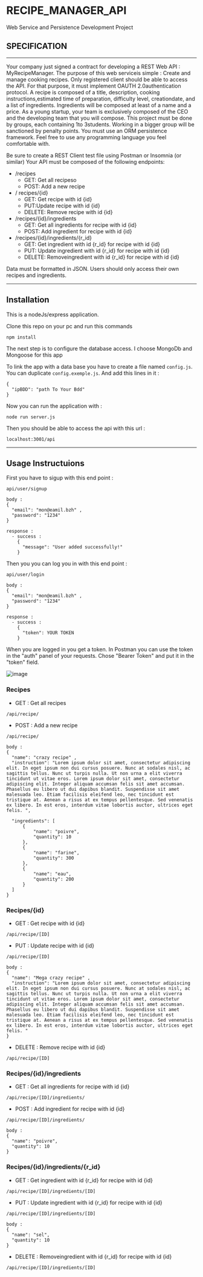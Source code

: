 # RECIPE_MANAGER_API
Web Service and Persistence Development Project

## SPECIFICATION

---

Your company just signed a contract for developing a REST Web API : MyRecipeManager.
The purpose of this web serviceis simple : Create and manage cooking recipes.
Only registered client should be able to access the API. For that purpose, it must implement OAUTH 2.0authentication protocol.
A recipe is composed of a title, description, cooking instructions,estimated time of preparation, difficulty level, creationdate, and a list of ingredients.
Ingredients will be composed at least of a name and a price.
As a young startup, your team is exclusively composed of the CEO and the developing team that you will compose.
This project must be done by groups, each containing 1to 3students. Working in a bigger group will be sanctioned by penalty points.
You must use an ORM persistence framework. 
Feel free to use any programming language you feel comfortable with. 

Be sure to create a REST Client test file using Postman or Insomnia (or similar)
Your API must be composed of the following endpoints:
- /recipes
  - GET: Get all recipeso
  - POST: Add a new recipe
- / recipes/{id}
  - GET: Get recipe with id {id}
  - PUT:Update recipe with id {id}
  - DELETE: Remove recipe with id {id}
- /recipes/{id}/ingredients
  - GET: Get all ingredients for recipe with id {id}
  - POST: Add ingredient for recipe with id {id}
- /recipes/{id}/ingredients/{r_id}
  - GET: Get ingredient with id {r_id} for recipe with id {id}
  - PUT: Update ingredient with id {r_id} for recipe with id {id}
  - DELETE: Removeingredient with id {r_id} for recipe with id {id}

Data must be formatted in JSON.
Users should only access their own recipes and ingredients.

---
## Installation

This is a nodeJs/express application.

Clone this repo on your pc and run this commands

```
npm install 
```
The next step is to configure the database access. 
I choose MongoDb and Mongoose for this app 

To link the app with a data base you have to create a file named ```config.js```. 
You can duplicate ```config.exemple.js```.
And add this lines in it : 
```
{
  "ipBDD": "path To Your Bdd"
}
```

Now you can run the application with :
```
node run server.js 
```

Then you should be able to access the api with this url : 
```
localhost:3001/api
```
---

## Usage Instructuions

First you have to sigup with this end point : 

  ```
  api/user/signup
  ```
  ```
  body : 
  {
    "email": "mon@eamil.bzh" ,
    "password": "1234"
  }
  ```
  ```
  response : 
    - success : 
      {
        "message": "User added successfully!"
      }
  ```

Then you you can log you in with this end point : 

  ```
  api/user/login
  ```
  ```
  body : 
  {
    "email": "mon@eamil.bzh" ,
    "password": "1234"
  }
  ```
  ```
  response : 
    - success : 
      {
        "token": YOUR TOKEN
      }
  ```

When you are logged in you get a token.
In Postman you can use the token in the "auth" panel of your requests.
Chose "Bearer Token" and put it in the "token" field.

![image](https://user-images.githubusercontent.com/44839732/115994776-a71ac300-a5d8-11eb-9e3b-e8bb0fae13f3.png)


### Recipes
  - GET : Get all recipes
  ```
  /api/recipe/
  ```
  - POST : Add a new recipe
  ```
  /api/recipe/
  ```
  ```
  body : 
  {
    "name": "crazy recipe" ,
    "instruction": "Lorem ipsum dolor sit amet, consectetur adipiscing elit. In eget ipsum non dui cursus posuere. Nunc at sodales nisl, ac sagittis tellus. Nunc ut turpis nulla. Ut non urna a elit viverra tincidunt ut vitae eros. Lorem ipsum dolor sit amet, consectetur adipiscing elit. Integer aliquam accumsan felis sit amet accumsan. Phasellus eu libero ut dui dapibus blandit. Suspendisse sit amet malesuada leo. Etiam facilisis eleifend leo, nec tincidunt est tristique at. Aenean a risus at ex tempus pellentesque. Sed venenatis ex libero. In est eros, interdum vitae lobortis auctor, ultrices eget felis. ",

    "ingredients": [
        {
            "name": "poivre",
            "quantity": 10
        },
        {
            "name": "farine",
            "quantity": 300
        },
        {
            "name": "eau",
            "quantity": 200
        }
    ]
  }
  ```

### Recipes/{id}
  - GET : Get recipe with id {id}
  ```
  /api/recipe/[ID]
  ```
  - PUT : Update recipe with id {id}
  ```
  /api/recipe/[ID]
  ```
  ```
  body : 
  {
    "name": "Mega crazy recipe" ,
    "instruction": "Lorem ipsum dolor sit amet, consectetur adipiscing elit. In eget ipsum non dui cursus posuere. Nunc at sodales nisl, ac sagittis tellus. Nunc ut turpis nulla. Ut non urna a elit viverra tincidunt ut vitae eros. Lorem ipsum dolor sit amet, consectetur adipiscing elit. Integer aliquam accumsan felis sit amet accumsan. Phasellus eu libero ut dui dapibus blandit. Suspendisse sit amet malesuada leo. Etiam facilisis eleifend leo, nec tincidunt est tristique at. Aenean a risus at ex tempus pellentesque. Sed venenatis ex libero. In est eros, interdum vitae lobortis auctor, ultrices eget felis. "
}
  ```
  - DELETE : Remove recipe with id {id}
  ```
  /api/recipe/[ID]
  ```

### Recipes/{id}/ingredients
  - GET : Get all ingredients for recipe with id {id}
  ```
  /api/recipe/[ID]/ingredients/
  ```
  - POST : Add ingredient for recipe with id {id}
  ```
  /api/recipe/[ID]/ingredients/
  ```
  ```
  body : 
  {
    "name": "poivre",
    "quantity": 10
  }
  ```

### Recipes/{id}/ingredients/{r_id}
  - GET : Get ingredient with id {r_id} for recipe with id {id}
  ```
  /api/recipe/[ID]/ingredients/[ID]
  ```
  - PUT : Update ingredient with id {r_id} for recipe with id {id}
  ```
  /api/recipe/[ID]/ingredients/[ID]
  ```
 
  ```
  body : 
  {
    "name": "sel",
    "quantity": 10
  }
  ```
  - DELETE : Removeingredient with id {r_id} for recipe with id {id}
  ```
  /api/recipe/[ID]/ingredients/[ID]
  ```
